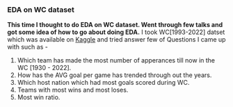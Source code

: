 ### EDA on WC dataset
__This time I thought to do EDA on WC dataset. Went through few talks and got some idea of how to go about doing EDA.__ 
I took WC[1993-2022] datset which was available on [Kaggle]([https://link-url-here.org](https://www.kaggle.com/datasets/iamsouravbanerjee/fifa-football-world-cup-dataset)) and tried answer few of Questions I came up with such as - 

1. Which team has made the most number of apperances till now in the WC [1930 - 2022].
2. How has the AVG goal per game has trended through out the years.
3. Which host nation which had most goals scored during WC.
4. Teams with most wins and most loses. 
5. Most win ratio.
